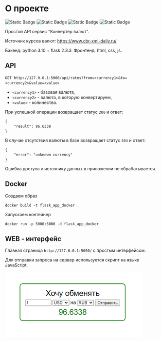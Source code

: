# О проекте
![Static Badge](https://img.shields.io/badge/python%20-%20black?logo=python&logoColor=%23FFDE56)
![Static Badge](https://img.shields.io/badge/flask%20-%20black?logo=Flask&logoColor=%#000000)
![Static Badge](https://img.shields.io/badge/docker%20-%20black?logo=Docker&logoColor=%#2496ED)
![Static Badge](https://img.shields.io/badge/javascript%20-%20black?logo=javascript)


Простой API сервис "Конвертер валют".

Источник курсов валют: https://www.cbr-xml-daily.ru/

Бэкенд: python 3.10 + flask 2.3.3. Фронтенд: html, css, js.
## API
`GET http://127.0.0.1:5000/api/rates?from=<currency1>&to=<currency2>&value=<value>`

- `<currency1>` - базовая валюта,
- `<currency2>` - валюта, в которую конвертируем,
- `<value>` - количество.

При успешной операции возвращает статус `200` и ответ:
```
{
    "result": 96.6338
}
```
В случае отсутствия валюты в базе возвращает статус `404` и ответ:
```
{
    "error": "unknown currency"
}
```
Ошибка доступа к источнику данных в приложении не обрабатывается.

## Docker
Создаем образ
```
docker build -t flask_app_docker .
```
Запускаем контейнер
```
docker run -p 5000:5000 -d flask_app_docker
```

## WEB - интерфейс

Главная страница `http://127.0.0.1:5000/` с простым интерфейсом.

Для отправки запроса на сервер используется скрипт на языке JavaScript.

![web](/img/web.png)